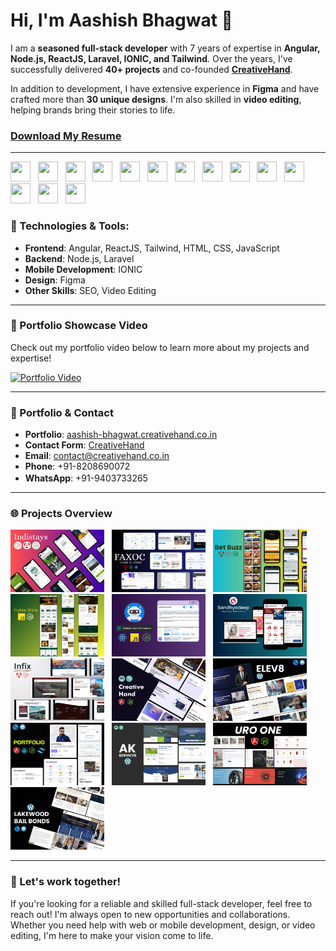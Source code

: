 # Hi, I'm Aashish Bhagwat 👋

I am a **seasoned full-stack developer** with 7 years of expertise in **Angular, Node.js, ReactJS, Laravel, IONIC, and Tailwind**. Over the years, I've successfully delivered **40+ projects** and co-founded **[CreativeHand](https://aashish-bhagwat.creativehand.co.in)**. 

In addition to development, I have extensive experience in **Figma** and have crafted more than **30 unique designs**. I'm also skilled in **video editing**, helping brands bring their stories to life.

### [Download My Resume](https://github.com/Aashishb4u/Aashishb4u/raw/78a86e626e4c6d366015fa97df913f57abe714fe/Aashish%20Bhagwat%20Resume%20_%202025.pdf)


---

<div>
<img height="32" width="32" src="https://cdn.simpleicons.org/angular/dd1100" /> &nbsp;
<img height="32" width="32" src="https://cdn.simpleicons.org/react/61DAFB" /> &nbsp;
<img height="32" width="32" src="https://cdn.simpleicons.org/node.js/5FA04E" /> &nbsp;
<img height="32" width="32" src="https://cdn.simpleicons.org/tsnode/3178C6" /> &nbsp;
<img height="32" width="32" src="https://cdn.simpleicons.org/wordpress/21759B" /> &nbsp;
<img height="32" width="32" src="https://cdn.simpleicons.org/tailwindcss/06B6D4" /> &nbsp;
<img height="32" width="32" src="https://cdn.simpleicons.org/html5/E34F26" /> &nbsp;
<img height="32" width="32" src="https://cdn.simpleicons.org/mongodb/47A248" /> &nbsp;
<img height="32" width="32" src="https://cdn.simpleicons.org/javascript/F7DF1E" /> &nbsp;
<img height="32" width="32" src="https://cdn.simpleicons.org/laravel/FF2D20" /> &nbsp;
<img height="32" width="32" src="https://cdn.simpleicons.org/ionic/3880FF" /> &nbsp;
<img height="32" width="32" src="https://cdn.simpleicons.org/css3/1572B6" /> &nbsp;
<img height="32" width="32" src="https://cdn.simpleicons.org/figma/F24E1E" /> &nbsp;
<img height="32" width="32" src="https://cdn.simpleicons.org/pwa/5A0FC8" /> &nbsp;
</span>  

### 🔧 Technologies & Tools:
- **Frontend**: Angular, ReactJS, Tailwind, HTML, CSS, JavaScript
- **Backend**: Node.js, Laravel
- **Mobile Development**: IONIC
- **Design**: Figma
- **Other Skills**: SEO, Video Editing

---

### 🎥 Portfolio Showcase Video

Check out my portfolio video below to learn more about my projects and expertise!

[![Portfolio Video](https://img.youtube.com/vi/gmIP1sXM1Wc/0.jpg)](https://www.youtube.com/watch?v=gmIP1sXM1Wc)

---

### 💼 Portfolio & Contact
- **Portfolio**: [aashish-bhagwat.creativehand.co.in](https://aashish-bhagwat.creativehand.co.in)
- **Contact Form**: [CreativeHand](https://aashish-bhagwat.creativehand.co.in/contact)
- **Email**: contact@creativehand.co.in
- **Phone**: +91-8208690072
- **WhatsApp**: +91-9403733265 <span><img height="16" width="16" src="https://cdn.simpleicons.org/whatsapp/25D366" /></span>

---

### 🌐 Projects Overview

 <div> 
  <img height="100" width="150" src="https://raw.githubusercontent.com/Aashishb4u/Aashishb4u/refs/heads/main/indistays_banner.png" /> &nbsp;
  <img height="100" width="150" src="https://raw.githubusercontent.com/Aashishb4u/Aashishb4u/refs/heads/main/faxoc_banner.png" /> &nbsp;
  <img height="100" width="150" src="https://raw.githubusercontent.com/Aashishb4u/Aashishb4u/refs/heads/main/betbuzz_banner.png" /> &nbsp;
  <img height="100" width="150" src="https://raw.githubusercontent.com/Aashishb4u/Aashishb4u/refs/heads/main/frylow_banner.png" /> &nbsp;
  <img height="100" width="150" src="https://raw.githubusercontent.com/Aashishb4u/Aashishb4u/refs/heads/main/auto_commenter_banner.png" /> &nbsp;
  <img height="100" width="150" src="https://raw.githubusercontent.com/Aashishb4u/Aashishb4u/refs/heads/main/sandhyadeep_banner.png" /> &nbsp;
  <img height="100" width="150" src="https://raw.githubusercontent.com/Aashishb4u/Aashishb4u/refs/heads/main/infix_banner.png" /> &nbsp;
  <img height="100" width="150" src="https://github.com/Aashishb4u/Aashishb4u/blob/main/creative%20hand.png" /> &nbsp;
  <img height="100" width="150" src="https://github.com/Aashishb4u/Aashishb4u/blob/main/elev8.png" /> &nbsp;
  <img height="100" width="150" src="https://github.com/Aashishb4u/Aashishb4u/blob/main/portfolio.png" /> &nbsp;
  <img height="100" width="150" src="https://raw.githubusercontent.com/Aashishb4u/Aashishb4u/refs/heads/main/ak%20service.png" /> &nbsp;
  <img height="100" width="150" src="https://github.com/Aashishb4u/Aashishb4u/blob/main/uro%20one.png" /> &nbsp;
  <img height="100" width="150" src="https://github.com/Aashishb4u/Aashishb4u/blob/main/lakewood_project.png" /> &nbsp;
</div>

---

### 🚀 Let's work together!
If you're looking for a reliable and skilled full-stack developer, feel free to reach out! I'm always open to new opportunities and collaborations. Whether you need help with web or mobile development, design, or video editing, I'm here to make your vision come to life.
